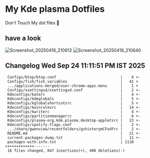 # My Kde plasma Dotfiles
  Don't Touch My dot files 🙂
 
## have a look
![Screenshot_20250416_210612](https://github.com/user-attachments/assets/650244d5-776e-4b31-96fb-10811a3cfa27)
![Screenshot_20250416_210640](https://github.com/user-attachments/assets/07fac3d3-7ce1-4f10-ad4c-1ffa33ed7e84)
 
## Changelog Wed Sep 24 11:11:51 PM IST 2025
```
 Configs/btop/btop.conf                             |    4 +-
 Configs/fish/fish_variables                        |   41 +
 .../applications-merged/user-chrome-apps.menu      |    1 +
 Configs/xsettingsd/xsettingsd.conf                 |    2 +-
 Kdeconfigs/katerc                                  |    4 +-
 Kdeconfigs/kdeglobals                              |    5 +-
 Kdeconfigs/kglobalshortcutsrc                      |    5 +
 Kdeconfigs/kwinrulesrc                             |   14 +-
 Kdeconfigs/kwriterc                                |    4 +-
 Kdeconfigs/partitionmanagerrc                      |    6 +-
 Kdeconfigs/plasma-org.kde.plasma.desktop-appletsrc |   23 +-
 Kdeconfigs/spotify-flags.conf                      |    2 +-
 .../share/gwenview/recentfolders/gvhistorymCFodFrc |    2 +-
 README.md                                          |   21 +-
 current-packages-dump.txt                          |   11 +-
 packages-with-info.txt                             | 1110 +++++++++++++-------
 16 files changed, 847 insertions(+), 408 deletions(-)
```
 
